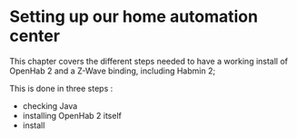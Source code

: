 # Setting up our home automation center

This chapter covers the different steps needed to have a working install of OpenHab 2 and a Z-Wave binding, including Habmin 2;

This is done in three steps :
* checking Java
* installing OpenHab 2 itself
* install

